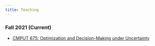 ```yaml
---
title: Teaching
---
```



### Fall 2021 (Current)

- [CMPUT 675: Optimization and Decision-Making under Uncertainty](/courses/cmput675-opt)


